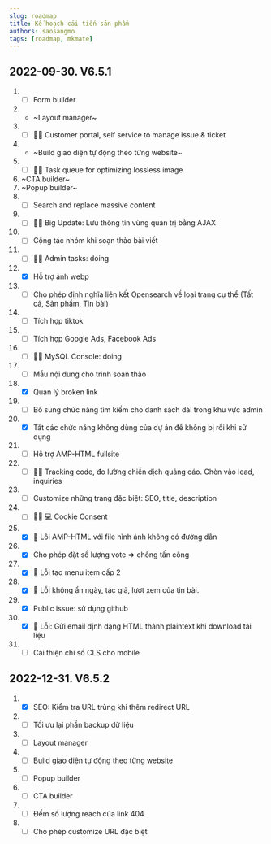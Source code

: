 ```yaml
---
slug: roadmap
title: Kế hoạch cải tiến sản phẩm
authors: saosangmo
tags: [roadmap, mkmate]
---
```

## 2022-09-30. V6.5.1
1. - [ ] Form builder
2. - ~Layout manager~
3. - [ ] 🐱‍💻 Customer portal, self service to manage issue & ticket
4. - ~Build giao diện tự động theo từng website~
5. - [ ] 🐱‍💻 Task queue for optimizing lossless image
6. ~CTA builder~
7. ~Popup builder~
8. - [ ] Search and replace massive content
9. - [ ] 🏊‍♂️ Big Update: Lưu thông tin vùng quản trị bằng AJAX
10. - [ ] Cộng tác nhóm khi soạn thảo bài viết
11. - [ ] 🏊‍♂️ Admin tasks: doing
12. - [x] Hỗ trợ ảnh webp
13. - [ ] Cho phép định nghĩa liên kết Opensearch về loại trang cụ thể (Tất cả, Sản phẩm, Tin bài)
14. - [ ] Tích hợp tiktok
15. - [ ] Tích hợp Google Ads, Facebook Ads
16. - [ ] 🐱‍💻 MySQL Console: doing
17. - [ ] Mẫu nội dung cho trình soạn thảo
18. - [x] Quản lý broken link
19. - [ ] Bổ sung chức năng tìm kiếm cho danh sách dài trong khu vực admin
20. - [x] Tắt các chức năng không dùng của dự án để không bị rối khi sử dụng
21. - [ ] Hỗ trợ AMP-HTML fullsite
22. - [ ] 🥷🏽 Tracking code, đo lường chiến dịch quảng cáo. Chèn vào lead, inquiries
23. - [ ] Customize những trang đặc biệt: SEO, title, description
24. - [ ] 🥷🏽 💻 Cookie Consent 
25. - [x] 🐞 Lỗi AMP-HTML với file hình ảnh không có đường dẫn
26. - [x] Cho phép đặt số lượng vote => chống tấn công
27. - [x] 🐛 Lỗi tạo menu item cấp 2
28. - [x] 🐞 Lỗi không ẩn ngày, tác giả, lượt xem của tin bài.
29. - [x] Public issue: sử dụng github
30. - [x] 🐞 Lỗi: Gửi email định dạng HTML thành plaintext khi download tài liệu
31. - [ ] Cải thiện chỉ số CLS cho mobile

## 2022-12-31. V6.5.2
1. - [x] SEO: Kiểm tra URL trùng khi thêm redirect URL
2. - [ ] Tối ưu lại phần backup dữ liệu
3. - [ ] Layout manager
4. - [ ] Build giao diện tự động theo từng website
5. - [ ] Popup builder
6. - [ ] CTA builder
7. - [ ] Đếm số lượng reach của link 404
8. - [ ] Cho phép customize URL đặc biệt

